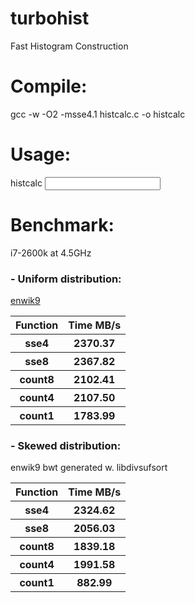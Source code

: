 turbohist
=========

Fast Histogram Construction

# Compile:
  gcc -w -O2 -msse4.1 histcalc.c -o histcalc

# Usage:
  histcalc <input file >
  
# Benchmark:
i7-2600k at 4.5GHz

### - Uniform distribution: 
[enwik9](http://mattmahoney.net/dc/text.html)
<table>
  <tr><th>Function</th><th>Time MB/s</th></tr>
  <tr><th>sse4</th><th>2370.37</th></tr>
  <tr><th>sse8</th><th>2367.82</th></tr>
  <tr><th>count8</th><th>2102.41</th></tr>
  <tr><th>count4</th><th>2107.50</th></tr>
  <tr><th>count1</th><th>1783.99</th></tr>
</table>

### - Skewed distribution: 
enwik9 bwt  generated w. libdivsufsort
<table>
  <tr><th>Function</th><th>Time MB/s</th></tr>
  <tr><th>sse4<th>2324.62</th></tr>
  <tr><th>sse8<th>2056.03</th></tr>
  <tr><th>count8<th>1839.18</th></tr>
  <tr><th>count4<th>1991.58</th></tr>
  <tr><th>count1<th>882.99</th></tr>
</table>
